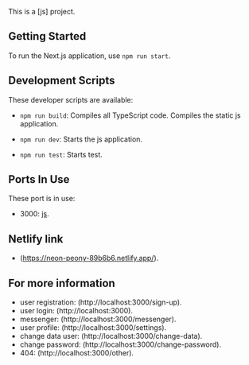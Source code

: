 This is a [js] project.

## Getting Started

To run the Next.js application, use `npm run start`.

## Development Scripts

These developer scripts are available:

- `npm run build`: Compiles all TypeScript code. Compiles the static js application.

- `npm run dev`: Starts the js application.

- `npm run test`: Starts test.

## Ports In Use

These port is in use:

- 3000: [js](http://localhost:3000/).

## Netlify link

- (https://neon-peony-89b6b6.netlify.app/).

## For more information

- user registration: (http://localhost:3000/sign-up).
- user login: (http://localhost:3000).
- messenger: (http://localhost:3000/messenger).
- user profile: (http://localhost:3000/settings).
- change data user: (http://localhost:3000/change-data).
- change password: (http://localhost:3000/change-password).
- 404: (http://localhost:3000/other).
